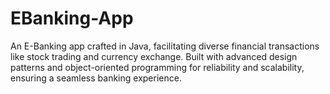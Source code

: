 # EBanking-App
An E-Banking app crafted in Java, facilitating diverse financial transactions like stock trading and currency exchange. Built with advanced design patterns and object-oriented programming for reliability and scalability, ensuring a seamless banking experience.
